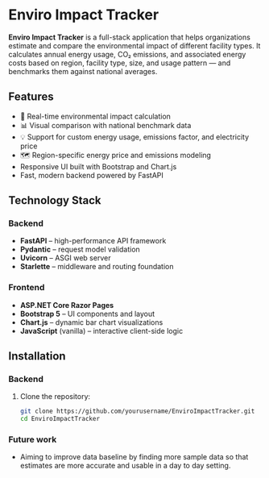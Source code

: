 # Enviro Impact Tracker

**Enviro Impact Tracker** is a full-stack application that helps organizations estimate and compare the environmental impact of different facility types. It calculates annual energy usage, CO₂ emissions, and associated energy costs based on region, facility type, size, and usage pattern — and benchmarks them against national averages.

## Features

- 🔎 Real-time environmental impact calculation
- 📊 Visual comparison with national benchmark data
- 💡 Support for custom energy usage, emissions factor, and electricity price
- 🗺 Region-specific energy price and emissions modeling
- Responsive UI built with Bootstrap and Chart.js
- Fast, modern backend powered by FastAPI

## Technology Stack

### Backend
- **FastAPI** – high-performance API framework
- **Pydantic** – request model validation
- **Uvicorn** – ASGI web server
- **Starlette** – middleware and routing foundation

### Frontend
- **ASP.NET Core Razor Pages**
- **Bootstrap 5** – UI components and layout
- **Chart.js** – dynamic bar chart visualizations
- **JavaScript** (vanilla) – interactive client-side logic

## Installation

### Backend

1. Clone the repository:
   ```bash
   git clone https://github.com/yourusername/EnviroImpactTracker.git
   cd EnviroImpactTracker


### Future work  
- Aiming to improve data baseline by finding more sample data so that estimates are more accurate and usable in a day to day setting.
